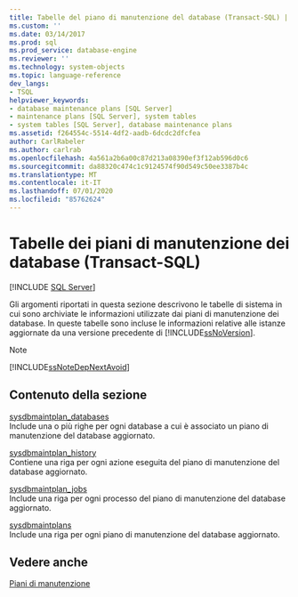 ```yaml
---
title: Tabelle del piano di manutenzione del database (Transact-SQL) | Microsoft Docs
ms.custom: ''
ms.date: 03/14/2017
ms.prod: sql
ms.prod_service: database-engine
ms.reviewer: ''
ms.technology: system-objects
ms.topic: language-reference
dev_langs:
- TSQL
helpviewer_keywords:
- database maintenance plans [SQL Server]
- maintenance plans [SQL Server], system tables
- system tables [SQL Server], database maintenance plans
ms.assetid: f264554c-5514-4df2-aadb-6dcdc2dfcfea
author: CarlRabeler
ms.author: carlrab
ms.openlocfilehash: 4a561a2b6a00c87d213a08390ef3f12ab596d0c6
ms.sourcegitcommit: da88320c474c1c9124574f90d549c50ee3387b4c
ms.translationtype: MT
ms.contentlocale: it-IT
ms.lasthandoff: 07/01/2020
ms.locfileid: "85762624"
---
```

# <a name="database-maintenance-plan-tables-transact-sql"></a>Tabelle dei piani di manutenzione dei database (Transact-SQL)
[!INCLUDE [SQL Server](../../includes/applies-to-version/sqlserver.md)]

  Gli argomenti riportati in questa sezione descrivono le tabelle di sistema in cui sono archiviate le informazioni utilizzate dai piani di manutenzione dei database. In queste tabelle sono incluse le informazioni relative alle istanze aggiornate da una versione precedente di [!INCLUDE[ssNoVersion](../../includes/ssnoversion-md.md)].  
  
> [!NOTE]  
>  [!INCLUDE[ssNoteDepNextAvoid](../../includes/ssnotedepnextavoid-md.md)]  
  
## <a name="in-this-section"></a>Contenuto della sezione  
 [sysdbmaintplan_databases](../../relational-databases/system-tables/sysdbmaintplan-databases-transact-sql.md)  
 Include una o più righe per ogni database a cui è associato un piano di manutenzione del database aggiornato.  
  
 [sysdbmaintplan_history](../../relational-databases/system-tables/sysdbmaintplan-history-transact-sql.md)  
 Contiene una riga per ogni azione eseguita del piano di manutenzione del database aggiornato.  
  
 [sysdbmaintplan_jobs](../../relational-databases/system-tables/sysdbmaintplan-jobs-transact-sql.md)  
 Include una riga per ogni processo del piano di manutenzione del database aggiornato.  
  
 [sysdbmaintplans](../../relational-databases/system-tables/sysdbmaintplans-transact-sql.md)  
 Include una riga per ogni piano di manutenzione del database aggiornato.  
  
## <a name="see-also"></a>Vedere anche  
 [Piani di manutenzione](../../relational-databases/maintenance-plans/maintenance-plans.md)  
  
  
